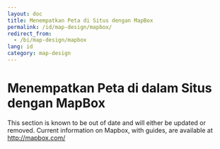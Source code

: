 ```yaml
---
layout: doc
title: Menempatkan Peta di Situs dengan MapBox 
permalink: /id/map-design/mapbox/
redirect_from:
  - /bi/map-design/mapbox
lang: id
category: map-design
---
```


Menempatkan Peta di dalam Situs dengan MapBox
============================================

This section is known to be out of date and will either be updated or removed. Current information on Mapbox, with guides, are available at <http://mapbox.com/>

<!--
Mungkin ada saatnya ketika Anda ingin menempatkan sebuah peta ke dalam situs.
Terdapat banyak cara untuk melakukan ini, dan apa yang Anda pilih tergantung
pada kebutuhan Anda. Pada bab ini dan [selanjutnya](/id/map-design/tilemill),
kita akan melihat pilihan desain yang populer untuk menyiapkan peta di situs.

Timbal balik selalu akan menjadi kemudahan vs fungsi. Metode yang akan kita 
pelajari di bab ini amat sederhana, tetapi menyediakan kontrol yang terbatas
mengenai bagaimana Anda dapat menampilkan peta Anda. TileMill, perangkat lunak
yang akan kita pelajari di bab selanjutnya, berpengaruh sangat kuat, tetapi
akan membutuhkan waktu yang lebih lama untuk menguasainya.

Prinsip-prinsip Peta Web
------------------------
Prinsip dasar peta web adalah **tiles**. Kita akan berbicara banyak tentang
tiles di bab ini, sehingga kita mengerti apa arti dari tiles itu sendiri. Peta
web "slippy" dibuat dari banyak gambar peta dengan piksel 256x256 dan disambung
bersama-sama.

![map tiles][]

Tiles peta ini dibuat dengan **tingkat perbesaran** yang berbeda. Setiap tingkat
perbesaran mencakup skala peta yang berbeda pula. Ini memungkinkan pengguna untuk
memperbesar dan memperkecil peta. Ketika pengguna menggeser peta, tingkat perbesaran
akan tetap sama, tetapi tiles baru dimuat untuk memberikan gambaran tentang pergeseran
yang tanpa batas.

Sistem peta web berbasis tile dinamakan **TMS**, atau Tile Map Service.

Ada beberapa cara untuk menjadi host tiles secara online, tetapi cara termudahnya
adalah menggunakan sebuah pelayanan hosting online seperti MapBox. Ini adalah sebuah
pelayanan dimana Anda dapat membuat akun, mengupload tiles Anda, dan dengan mudah 
memasukkan peta ke dalam situs Anda. Pada bab ini, kita akan mempelajari bagaimana
memulai MapBox dan bagaimana memasukkan peta kita ke dalam halaman situs dengan mudah.

Penggunaan MapBox
-----------------
MapBox adalah sebuah platform yang didesain dan dibuat semudah mungkin untuk mendesain
dan menampilkan peta yang disesuaikan dengan keinginan di dalam situs Anda.

*	Untuk memulai MapBox, kunjungi [http://mapbox.com/](http://mapbox.com/) dan klik
	"Sign Up". Terdapat pilihan harga yang berbeda Anda dapat memilihnya ketika mendaftar
	ke MapBox - semakin besar harga yang diplih maka kapasitas penyimpanan dan tampilan 
	peta Anda semakin banyak. Untuk saat ini, Anda mendaftar akun secara gratis,kebutuhan
	yang disediakan lebih dari cukup untuk memulainya.
	
*	Perhatikan bahwa akun Anda menyetujui untuk "hibah MapBox secara non-eksklusif,
	kelas dunia, bebas royalti, dan dapat dipindahtangankan dan berlisensi (dengan hak untuk
	mensublisensikan), menggunakan, menyalin, cache, mempublikasikan, menampilkan, mendistribusikan
	, memodifikasi, membuat tiruan, dan menyimpan seperti Konten Pelanggan dan memungkinkan orang
	lain untuk melakukannya ("Lisensi Konten") untuk menyediakan Layanan" (Syarat-syarat Layanan).
	Anda mungkin tidak ingin menggunakan data yang bersifat pribadi/atau sensitif.

![mapbox plans][]

*	Setelah Anda mendaftar Anda perlu mengkonfirmasi akun Anda dengan mengklik tautan MapBox
	yang ada di dalam inbox email Anda. Kemudian Anda dapat membuat peta.
	
*	Setelah Anda login, klik "New Map" untuk membuat sebuah peta.

![new map][]

*	Hal ini akan membuat sebuah proyek baru dimana Anda dapat mengedit bentuk tampilan peta.

![new project][]

*	Perbesar ke area yang ingin ditampilkan dan sesuaikan pengaturan di panel sebelah kiri.
	Anda dapat mengubah warna jalan, wilayah, air, dan permukaan dengan mengklik pada 
	pengaturan warna disebelah setiap itemnya.

![color settings][]

*	Sekarang untuk pengendali di sebelah kiri. Jika Anda bergerak ke tab "Info", Anda 
	dapat mengedit beberapa pengaturan pada peta Anda.

*	Jika Anda bergerak ke tab penanda, Anda dapat membuat penanda pada peta Anda untuk
	mengidentifikasi lokasi tertentu. Untuk menambahkan sebuah penanda ke peta klik 
	"Place" dan klik di atas peta.

![place marker][]

*	Perhatikan bahwa setiap kali Anda mengedit sebuah pengaturan, gambar peta di sebelah
	kiri akan memuat ulang perubahan yang telah Anda buat. Untuk bantuan lebih rinci tentang
	bentuk tampilan peta, Anda mengunjungi bantuan MapBox di 
   [http://mapbox.com/help/#creating_a_new_map](http://mapbox.com/help/#creating_a_new_map).
*	Anda dapat menyimpan peta Anda dengan mengklik tombol "Save".

Menambahkan Peta ke Situs Anda
------------------------------
*	Untuk menambahkan peta di dalam situs Anda, Anda akan mendapatkan tautan penambahan dengan
	mengklik pada "Embed". Ketika Anda copy dan paste html ke dalam situs Anda, peta akan disimpan
	disini yang akan ditampilkan pada jendela di dalam situs Anda.
	
Jika Anda memiliki situs yang dibangun di atas CMS umum, mungkin terdapat plugin MapBox di dalam
sehingga Anda dengan mudah untuk menambahkan peta ke dalam situs Anda.

### MapBox dalam WordPress
Memasukkan peta Anda ke dalam situs Anda sangatlah mudah dengan menggunakan WordPress. Cukup mencari
plugin MapBox dan menginstalnya. Plugin dapat ditemukan di 
[http://wordpress.org/extend/plugins/mapbox/](http://wordpress.org/extend/plugins/mapbox/).

![wordpress plugin][]

Plugin ini akan memungkinkan Anda untuk menyalin html embed ke dalam WordPress dan memungkinkan Anda 
menambahkan peta ke postingan Anda dengan mudah. 

### MapBox dalam Drupal
Untuk menambahkan peta ke post Drupal, Anda dapat menyisipkan langsung kode embed di dalamnya. Namun, 
pastikan untuk mencari format editan "Full HTML" atau "Extended HTML", karena jika Drupal tidak 
memungkinkan Anda untuk menggunakan tag `<iframe>`. Pergilah ke [http://mapbox.com/help/#embedding_on_drupal](http://mapbox.com/help/#embedding_on_drupal)
untuk informasi lebih lanjut.

Ringkasan
----------
Disini kita telah melihat cara sederhana untuk mengkostum sebuah peta dan menambahkannya ke dalam
situs Anda. Pada [bab selanjutnya](/id/map-design/tilemill) kita akan melihat TileMill, aplikasi
desktop yang memungkinkan Anda untuk menambahkan tampilan lebih kompleks ke peta Anda.


[map tiles]: /images/map-design/map-tiles.png
[mapbox plans]: /images/map-design/mapbox-plans.png
[new map]: /images/map-design/new-map.png
[new projtyleect]: /images/map-design/new-project.png
[color settings]: /images/map-design/color-settings.png
[place marker]: /images/map-design/place-marker.png
[wordpress plugin]: /images/map-design/wordpress-plugin.png


-->








